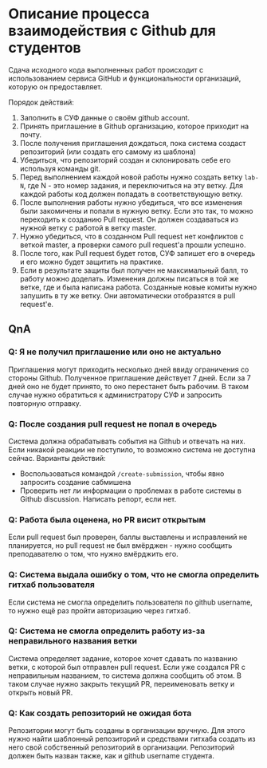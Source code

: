 # Описание процесса взаимодействия с Github для студентов

Сдача исходного кода выполненных работ происходит с использованием сервиса GitHub и функциональности организаций, которую он предоставляет.

Порядок действий:

1. Заполнить в СУФ данные о своём github account.
2. Принять приглашение в Github организацию, которое приходит на почту.
3. После получения приглашения дождаться, пока система создаст репозиторий (или создать его самому из шаблона)
4. Убедиться, что репозиторий создан и склонировать себе его используя команды git.
5. Перед выполнением каждой новой работы нужно создать ветку `lab-N`, где N - это номер задания, и переключиться на эту ветку. Для каждой работы код должен попадать в соответствующую ветку.
6. После выполнения работы нужно убедиться, что все изменения были закомичены и попали в нужную ветку. Если это так, то можно переходить к созданию Pull request. Он должен создаваться из нужной ветку с работой в ветку master.
7. Нужно убедиться, что в созданном Pull request нет конфликтов с веткой master, а проверки самого pull request'а прошли успешно.
8. После того, как Pull request будет готов, СУФ запишет его в очередь и его можно будет защитить на практике.
9. Если в результате защиты был получен не максимальный балл, то работу можно доделать. Изменения должны писаться в той же ветке, где и была написана работа. Созданные новые комиты нужно запушить в ту же ветку. Они автоматически отобразятся в pull request'е.

## QnA

### Q: Я не получил приглашение или оно не актуально

Приглашения могут приходить несколько дней ввиду ограничения со стороны Github. Полученное приглашение действует 7 дней. Если за 7 дней оно не будет принято, то оно перестанет быть рабочим. В таком случае нужно обратиться к администратору СУФ и запросить повторную отправку.

### Q: После создания pull request не попал в очередь

Система должна обрабатывать события на Github и отвечать на них. Если никакой реакции не поступило, то возможно система не доступна сейчас. Варианты действий:

- Воспользоваться командой `/create-submission`, чтобы явно запросить создание сабмишена
- Проверить нет ли информации о проблемах в работе системы в Github discussion. Написать репорт, если нет.

### Q: Работа была оценена, но PR висит открытым

Если pull request был проверен, баллы выставлены и исправлений не планируется, но pull request не был вмёрджен - нужно сообщить преподавателю о том, что нужно вмёрджить его.

### Q: Система выдала ошибку о том, что не смогла определить гитхаб пользователя

Если система не смогла определить пользователя по github username, то нужно ещё раз пройти авторизацию через гитхаб.

### Q: Система не смогла определить работу из-за неправильного названия ветки

Система определяет задание, которое хочет сдавать по названию ветки, с которой был отправлен pull request. Если уже создался PR с неправильным названием, то система должна сообщить об этом. В таком случае нужно закрыть текущий PR, переименовать ветку и открыть новый PR.

### Q: Как создать репозиторий не ожидая бота

Репозитории могут быть созданы в организации вручную. Для этого нужно найти шаблонный репозиторий и средствами гитхаба создать из него свой собственный репозиторий в организации. Репозиторий должен быть назван также, как и github username студента.